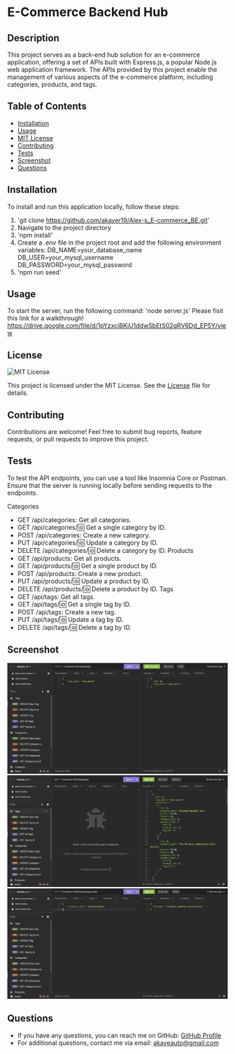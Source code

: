 # E-Commerce Backend Hub

## Description
This project serves as a back-end hub solution for an e-commerce application, offering a set of APIs built with Express.js, a popular Node.js web application framework. The APIs provided by this project enable the management of various aspects of the e-commerce platform, including categories, products, and tags.

## Table of Contents
- [Installation](#installation)
- [Usage](#usage)
- [MIT License](https://opensource.org/licenses/MIT) 
- [Contributing](#contributing)
- [Tests](#tests)
- [Screenshot](#screenshot)
- [Questions](#questions)

## Installation
To install and run this application locally, follow these steps:
1. 'git clone https://github.com/akayer19/Alex-s_E-commerce_BE.git'
2. Navigate to the project directory
3. 'npm install'
4. Create a .env file in the project root and add the following environment variables:
    DB_NAME=your_database_name
    DB_USER=your_mysql_username
    DB_PASSWORD=your_mysql_password
5. 'npm run seed'

## Usage
To start the server, run the following command:
'node server.js'
Please fisit this link for a walkthrough! https://drive.google.com/file/d/1pYzxciBKiU1ddwSbEtS02gRV6Dd_EP5Y/view

## License
![MIT License](https://img.shields.io/badge/License-MIT-blue.svg)

This project is licensed under the MIT License. 
See the [License](LICENSE) file for details.
 

## Contributing
Contributions are welcome! Feel free to submit bug reports, feature requests, or pull requests to improve this project.

## Tests
To test the API endpoints, you can use a tool like Insomnia Core or Postman. Ensure that the server is running locally before sending requests to the endpoints.

Categories
- GET /api/categories: Get all categories.
- GET /api/categories/:id: Get a single category by ID.
- POST /api/categories: Create a new category.
- PUT /api/categories/:id: Update a category by ID.
- DELETE /api/categories/:id: Delete a category by ID.
Products
- GET /api/products: Get all products.
- GET /api/products/:id: Get a single product by ID.
- POST /api/products: Create a new product.
- PUT /api/products/:id: Update a product by ID.
- DELETE /api/products/:id: Delete a product by ID.
Tags
- GET /api/tags: Get all tags.
- GET /api/tags/:id: Get a single tag by ID.
- POST /api/tags: Create a new tag.
- PUT /api/tags/:id: Update a tag by ID.
- DELETE /api/tags/:id: Delete a tag by ID.

## Screenshot
![Create a new tag!](https://github.com/akayer19/Alex-s_E-commerce_BE/blob/main/public/images/create_new_tag.png)
![Create all tags!](https://github.com/akayer19/Alex-s_E-commerce_BE/blob/main/public/images/get_all-tags.png)
![CUpdate a category!](https://github.com/akayer19/Alex-s_E-commerce_BE/blob/main/public/images/update%20category.png)


## Questions
- If you have any questions, you can reach me on GitHub: <a href="https://github.com/akayer19" target="_blank">GitHub Profile</a>
- For additional questions, contact me via email: akayeauto@gmail.com
    
